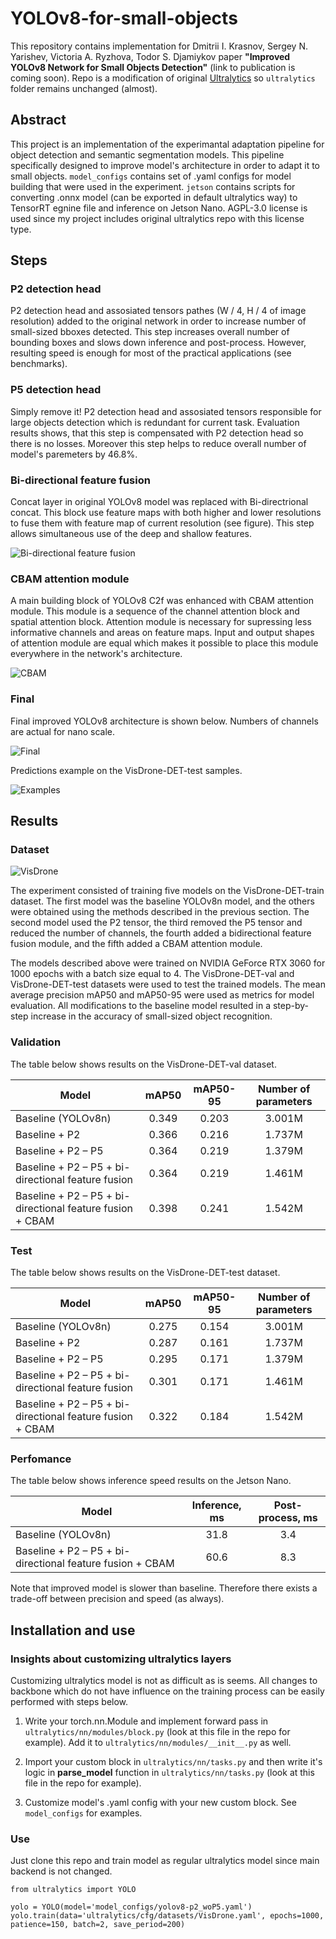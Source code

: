 # YOLOv8-for-small-objects
This repository contains implementation for Dmitrii I. Krasnov, Sergey N. Yarishev, Victoria A. Ryzhova,  Todor S. Djamiykov paper **"Improved YOLOv8 Network for Small Objects Detection"** (link to publication is coming soon). Repo is a modification of original [Ultralytics](https://github.com/ultralytics/ultralytics) so `ultralytics` folder remains unchanged (almost).

## Abstract
This project is an implementation of the experimantal adaptation pipeline for object detection and semantic segmentation models. 
This pipeline specifically designed to improve model's architecture in order to adapt it to small objects.
`model_configs` contains set of .yaml configs for model building that were used in the experiment. `jetson` contains scripts for converting .onnx model (can be exported in default ultralytics way) to TensorRT egnine file and inference on Jetson Nano. AGPL-3.0 license is used since my project includes original ultralytics repo with this license type.

## Steps

### P2 detection head

P2 detection head and assosiated tensors pathes (W / 4, H / 4 of image resolution) added to the original network in order to increase number of small-sized bboxes detected. This step increases overall number of bounding boxes and slows down inference and post-process. However, resulting speed is enough for most of the practical applications (see benchmarks).

### P5 detection head

Simply remove it! P2 detection head and assosiated tensors responsible for large objects detection which is redundant for current task. Evaluation results shows, that this step is compensated with P2 detection head so there is no losses. Moreover this step helps to reduce overall number of model's paremeters by 46.8%.

### Bi-directional feature fusion

Concat layer in original YOLOv8 model was replaced with Bi-directrional concat. This block use feature maps with both higher and lower resolutions to fuse them with feature map of current resolution (see figure). This step allows simultaneous use of the deep and shallow features.

![Bi-directional feature fusion](/assets/bi_directional_fusion.png)

### CBAM attention module

A main building block of YOLOv8 C2f was enhanced with CBAM attention module. This module is a sequence of the channel attention block and spatial attention block. Attention module is necessary for supressing less informative channels and areas on feature maps. Input and output shapes of attention module are equal which makes it possible to place this module everywhere in the network's architecture.

![CBAM](/assets/cbam.png)

### Final

Final improved YOLOv8 architecture is shown below. Numbers of channels are actual for nano scale.

![Final](/assets/arch.png)

Predictions example on the VisDrone-DET-test samples.

![Examples](/assets/predictions.png)

## Results

### Dataset

![VisDrone](/assets/vis_drone.png)

The experiment consisted of training five models on the VisDrone-DET-train dataset. The first model was the baseline YOLOv8n model, and the others were obtained using the methods described in the previous section. The second model used the P2 tensor, the third removed the P5 tensor and reduced the number of channels, the fourth added a bidirectional feature fusion module, and the fifth added a CBAM attention module.

The models described above were trained on NVIDIA GeForce RTX 3060 for 1000 epochs with a batch size equal to 4. The VisDrone-DET-val and VisDrone-DET-test datasets were used to test the trained models. The mean average precision mAP50 and mAP50-95 were used as metrics for model evaluation. All modifications to the baseline model resulted in a step-by-step increase in the accuracy of small-sized object recognition.

### Validation

The table below shows results on the VisDrone-DET-val dataset.

| Model                                                     | mAP50   | mAP50-95 | Number of parameters |
| --------                                                  | :-----: | :------: | :------------------: |
| Baseline (YOLOv8n)                                        | 0.349   | 0.203    | 3.001M               |
| Baseline + P2                                             | 0.366   | 0.216    | 1.737M               |
| Baseline + P2 – P5                                        | 0.364   | 0.219    | 1.379M               |
| Baseline + P2 – P5 + bi-directional feature fusion        | 0.364   | 0.219    | 1.461M               |
| Baseline + P2 – P5 + bi-directional feature fusion + CBAM | 0.398   | 0.241    | 1.542M               |


### Test

The table below shows results on the VisDrone-DET-test dataset.

| Model                                                     | mAP50   | mAP50-95 | Number of parameters |
| --------                                                  | :-----: | :------: | :------------------: |
| Baseline (YOLOv8n)                                        | 0.275   | 0.154    | 3.001M               |
| Baseline + P2                                             | 0.287   | 0.161    | 1.737M               |
| Baseline + P2 – P5                                        | 0.295   | 0.171    | 1.379M               |
| Baseline + P2 – P5 + bi-directional feature fusion        | 0.301   | 0.171    | 1.461M               |
| Baseline + P2 – P5 + bi-directional feature fusion + CBAM | 0.322   | 0.184    | 1.542M               |

### Perfomance

The table below shows inference speed results on the Jetson Nano.

| Model | Inference, ms | Post-process, ms |
| ---- | :------------:| :-------------: |
| Baseline (YOLOv8n) | 31.8 | 3.4 |
| Baseline + P2 – P5 + bi-directional feature fusion + CBAM | 60.6 | 8.3 |

Note that improved model is slower than baseline. Therefore there exists a trade-off between precision and speed (as always).

## Installation and use

### Insights about customizing ultralytics layers

Customizing ultralytics model is not as difficult as is seems. All changes to backbone which do not have influence on the training process can be easily performed with steps below.

1. Write your torch.nn.Module and implement forward pass in `ultralytics/nn/modules/block.py` (look at this file in the repo for example). Add it to `ultralytics/nn/modules/__init__.py` as well.

2. Import your custom block in `ultralytics/nn/tasks.py` and then write it's logic in **parse_model** function in `ultralytics/nn/tasks.py` (look at this file in the repo for example).

3. Customize model's .yaml config with your new custom block. See `model_configs` for examples.

### Use

Just clone this repo and train model as regular ultralytics model since main backend is not changed.

```
from ultralytics import YOLO

yolo = YOLO(model='model_configs/yolov8-p2_woP5.yaml')
yolo.train(data='ultralytics/cfg/datasets/VisDrone.yaml', epochs=1000, patience=150, batch=2, save_period=200)
```